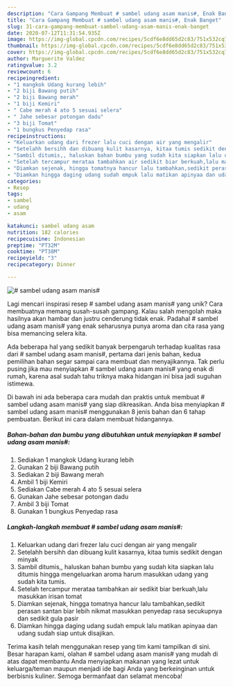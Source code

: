 ```yaml
---
description: "Cara Gampang Membuat # sambel udang asam manis#, Enak Banget"
title: "Cara Gampang Membuat # sambel udang asam manis#, Enak Banget"
slug: 31-cara-gampang-membuat-sambel-udang-asam-manis-enak-banget
date: 2020-07-12T11:31:54.935Z
image: https://img-global.cpcdn.com/recipes/5cdf6e8dd65d2c83/751x532cq70/sambel-udang-asam-manis-foto-resep-utama.jpg
thumbnail: https://img-global.cpcdn.com/recipes/5cdf6e8dd65d2c83/751x532cq70/sambel-udang-asam-manis-foto-resep-utama.jpg
cover: https://img-global.cpcdn.com/recipes/5cdf6e8dd65d2c83/751x532cq70/sambel-udang-asam-manis-foto-resep-utama.jpg
author: Marguerite Valdez
ratingvalue: 3.2
reviewcount: 6
recipeingredient:
- "1 mangkok Udang kurang lebih"
- "2 biji Bawang putih"
- "2 biji Bawang merah"
- "1 biji Kemiri"
- " Cabe merah 4 ato 5 sesuai selera"
- " Jahe sebesar potongan dadu"
- "3 biji Tomat"
- "1 bungkus Penyedap rasa"
recipeinstructions:
- "Keluarkan udang dari frezer lalu cuci dengan air yang mengalir"
- "Setelahh bersihh dan dibuang kulit kasarnya, kitaa tumis sedikit dengan minyak"
- "Sambil ditumis,, haluskan bahan bumbu yang sudah kita siapkan lalu ditumis hingga mengeluarkan aroma harum masukkan udang yang sudah kita tumis."
- "Setelah tercampur merataa tambahkan air sedikit biar berkuah,lalu masukkan irisan tomat"
- "Diamkan sejenak, hingga tomatnya hancur lalu tambahkan,sedikit perasan santan biar lebih nikmat masukkan penyedap rasa secukupnya dan sedikit gula pasir"
- "Diamkan hingga daging udang sudah empuk lalu matikan apinyaa dan udang sudah siap untuk disajikan."
categories:
- Resep
tags:
- sambel
- udang
- asam

katakunci: sambel udang asam 
nutrition: 182 calories
recipecuisine: Indonesian
preptime: "PT32M"
cooktime: "PT38M"
recipeyield: "3"
recipecategory: Dinner

---
```



![# sambel udang asam manis#](https://img-global.cpcdn.com/recipes/5cdf6e8dd65d2c83/751x532cq70/sambel-udang-asam-manis-foto-resep-utama.jpg)

Lagi mencari inspirasi resep # sambel udang asam manis# yang unik? Cara membuatnya memang susah-susah gampang. Kalau salah mengolah maka hasilnya akan hambar dan justru cenderung tidak enak. Padahal # sambel udang asam manis# yang enak seharusnya punya aroma dan cita rasa yang bisa memancing selera kita.



Ada beberapa hal yang sedikit banyak berpengaruh terhadap kualitas rasa dari # sambel udang asam manis#, pertama dari jenis bahan, kedua pemilihan bahan segar sampai cara membuat dan menyajikannya. Tak perlu pusing jika mau menyiapkan # sambel udang asam manis# yang enak di rumah, karena asal sudah tahu triknya maka hidangan ini bisa jadi suguhan istimewa.


Di bawah ini ada beberapa cara mudah dan praktis untuk membuat # sambel udang asam manis# yang siap dikreasikan. Anda bisa menyiapkan # sambel udang asam manis# menggunakan 8 jenis bahan dan 6 tahap pembuatan. Berikut ini cara dalam membuat hidangannya.

<!--inarticleads1-->

##### Bahan-bahan dan bumbu yang dibutuhkan untuk menyiapkan # sambel udang asam manis#:

1. Sediakan 1 mangkok Udang kurang lebih
1. Gunakan 2 biji Bawang putih
1. Sediakan 2 biji Bawang merah
1. Ambil 1 biji Kemiri
1. Sediakan  Cabe merah 4 ato 5 sesuai selera
1. Gunakan  Jahe sebesar potongan dadu
1. Ambil 3 biji Tomat
1. Gunakan 1 bungkus Penyedap rasa




<!--inarticleads2-->

##### Langkah-langkah membuat # sambel udang asam manis#:

1. Keluarkan udang dari frezer lalu cuci dengan air yang mengalir
1. Setelahh bersihh dan dibuang kulit kasarnya, kitaa tumis sedikit dengan minyak
1. Sambil ditumis,, haluskan bahan bumbu yang sudah kita siapkan lalu ditumis hingga mengeluarkan aroma harum masukkan udang yang sudah kita tumis.
1. Setelah tercampur merataa tambahkan air sedikit biar berkuah,lalu masukkan irisan tomat
1. Diamkan sejenak, hingga tomatnya hancur lalu tambahkan,sedikit perasan santan biar lebih nikmat masukkan penyedap rasa secukupnya dan sedikit gula pasir
1. Diamkan hingga daging udang sudah empuk lalu matikan apinyaa dan udang sudah siap untuk disajikan.




Terima kasih telah menggunakan resep yang tim kami tampilkan di sini. Besar harapan kami, olahan # sambel udang asam manis# yang mudah di atas dapat membantu Anda menyiapkan makanan yang lezat untuk keluarga/teman maupun menjadi ide bagi Anda yang berkeinginan untuk berbisnis kuliner. Semoga bermanfaat dan selamat mencoba!
